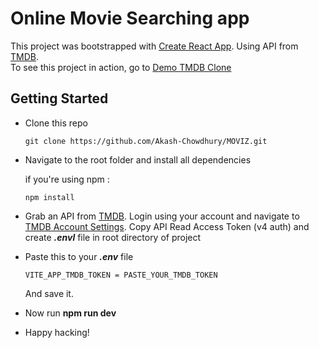 
# Online Movie Searching app

This project was bootstrapped with [Create React App](https://github.com/facebook/create-react-app). Using API from [TMDB](https://www.themoviedb.org).<br>
To see this project in action, go to [Demo TMDB Clone](https://tmdb-clone.firebaseapp.com)

## Getting Started

- Clone this repo

  ```
  git clone https://github.com/Akash-Chowdhury/MOVIZ.git
  ```

- Navigate to the root folder and install all dependencies


  if you're using npm :

  ```
  npm install
  ```

- Grab an API from [TMDB](https://www.themoviedb.org). Login using your account and navigate to [TMDB Account Settings](https://www.themoviedb.org/settings/api). Copy API Read Access Token (v4 auth) and create **_.envl_** file in root directory of project

- Paste this to your **_.env_** file

  ```
  VITE_APP_TMDB_TOKEN = PASTE_YOUR_TMDB_TOKEN
  ```

  And save it.

- Now run **npm run dev**

- Happy hacking!

